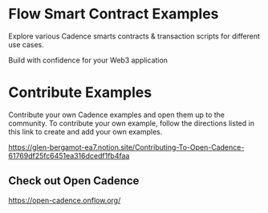 # Flow Smart Contract Examples

Explore various Cadence smarts contracts & transaction scripts for different use cases.

Build with confidence for your Web3 application


# Contribute Examples

Contribute your own Cadence examples and open them up to the community. To contribute your own example, follow the directions listed in this link to create and add your own examples. 

https://glen-bergamot-ea7.notion.site/Contributing-To-Open-Cadence-61769df25fc6451ea316dcedf1fb4faa

## Check out Open Cadence

https://open-cadence.onflow.org/
